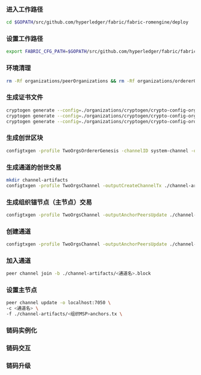 ### 进入工作路径

```bash
cd $GOPATH/src/github.com/hyperledger/fabric/fabric-romengine/deploy
```

### 设置工作路径

```bash
export FABRIC_CFG_PATH=$GOPATH/src/github.com/hyperledger/fabric/fabric-romengine/deploy/configtx
```

### 环境清理

```bash
rm -Rf organizations/peerOrganizations && rm -Rf organizations/ordererOrganizations
```

### 生成证书文件

```bash
cryptogen generate --config=./organizations/cryptogen/crypto-config-org1.yaml --output="organizations"
cryptogen generate --config=./organizations/cryptogen/crypto-config-org2.yaml --output="organizations"
cryptogen generate --config=./organizations/cryptogen/crypto-config-orderer.yaml --output="organizations"
```

### 生成创世区块

```bash
configtxgen -profile TwoOrgsOrdererGenesis -channelID system-channel -outputBlock ./system-genesis-block/genesis.block
```

### 生成通道的创世交易

```bash
mkdir channel-artifacts
configtxgen -profile TwoOrgsChannel -outputCreateChannelTx ./channel-artifacts/<通道名>.tx -channelID <通道名>
```

### 生成组织锚节点（主节点）交易

```bash
configtxgen -profile TwoOrgsChannel -outputAnchorPeersUpdate ./channel-artifacts/<组织MSP>anchors.tx -channelID <通道名> -asOrg <组织MSP>
```

### 创建通道

```bash
configtxgen -profile TwoOrgsChannel -outputAnchorPeersUpdate ./channel-artifacts/<组织MSP>anchors.tx -channelID <通道名> -asOrg <组织MSP>
```

### 加入通道

```bash
peer channel join -b ./channel-artifacts/<通道名>.block
```

### 设置主节点

```bash
peer channel update -o localhost:7050 \
-c <通道名> \
-f ./channel-artifacts/<组织MSP>anchors.tx \
```

### 链码实例化

### 链码交互

### 链码升级